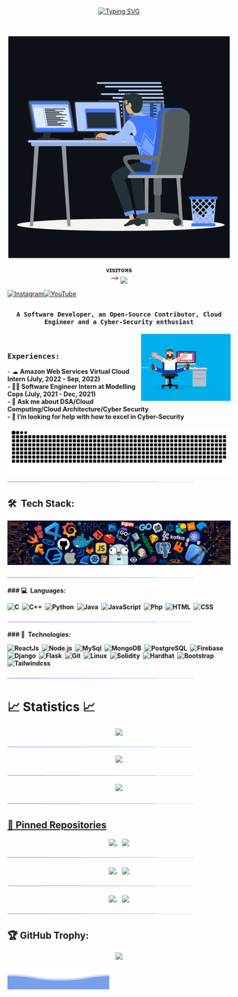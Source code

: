 <div align="center" style="padding: 20px;">

[![Typing SVG](https://readme-typing-svg.herokuapp.com/?color=bb9af7&center=true&vCenter=true&lines=Hello+World!;Keep+it+simple.;Stay+curious!;Learn+everyday.;Code+with+passion.;Dream+big.+Start+small.;Make+it+happen.;Stay+positive!;&center=true&vCenter=true&size=30&speed=50)](https://git.io/typing-svg)

</div>

<p align="center">
	<img src="/assets/animation.gif" alt="Banner">
</p>
<p align="center">
    <b>ᴠɪsɪᴛᴏʀs</b><br>
 -->    <img align="middle" src="https://profile-counter.glitch.me/Quicksilver-lab/count.svg" />
</p>

[![Instagram](https://img.shields.io/badge/Instagram-%23E4405F.svg?logo=Instagram&logoColor=white)](https://instagram.com/quicksilver437)[![YouTube](https://img.shields.io/badge/YouTube-%23FF0000.svg?logo=YouTube&logoColor=white)](https://youtube.com/@sadaa_codes) 

## <p align="center">
<h4 align="center"><samp>A Software Developer, an Open-Source Contributor, Cloud Engineer and a Cyber-Security enthusiast </samp></h4></p>

<div>
<img align="right" src="/assets/coder.gif" width="40%"/>
  <br>

<h3><b><samp>Experiences:</samp></b></h3>
- ☁  <b>Amazon Web Services Virtual Cloud Intern (July, 2022 - Sep, 2022) <b><br>
- 🕵🏻 <b>Software Engineer Intern at Modelling Cops (July, 2021 - Dec, 2021) </b><br>
- 💬 <b>Ask me about DSA/Cloud Computing/Cloud Architecture/Cyber Security</b><br>
- 🤔 <b>I’m looking for help with how to excel in Cyber-Security</b><br>
</div>

<p align="center">
  <img src="/assets/snake.svg">             
  <img src="/assets/line.gif">             
</p>

## 🛠 &nbsp;Tech Stack:

<p align="center">
  <img src="/assets/tools.png">             
</p>

<p  align="center">
<img src="/assets/line.gif">
</p>
### 💻 &nbsp;Languages:

![C](https://img.shields.io/badge/-C-05122A?style=flat&logo=C&logoColor=00599C)&nbsp;
![C++](https://img.shields.io/badge/-C++-05122A?style=flat&logo=C%2B%2B&logoColor=00599C)&nbsp;
![Python](https://img.shields.io/badge/-Python-05122A?style=flat&logo=python)&nbsp;
![Java](https://img.shields.io/badge/-Java-05122A?style=flat&logo=java&logoColor=00599C)&nbsp;
![JavaScript](https://img.shields.io/badge/-JavaScript-05122A?style=flat&logo=javascript)&nbsp;
![Php](https://img.shields.io/badge/-Php-05122A?style=flat&logo=php)&nbsp;
![HTML](https://img.shields.io/badge/-Html-05122A?style=flat&logo=html)&nbsp;
![CSS](https://img.shields.io/badge/-Css-05122A?style=flat&logo=css)&nbsp;

<p  align="center">
<img src="/assets/line.gif">
</p>
### 🚀 &nbsp;Technologies:

![ReactJs](https://img.shields.io/badge/-React-05122A?style=flat&logo=react)&nbsp;
![Node.js](https://img.shields.io/badge/-Node.js-05122A?style=flat&logo=node.js)&nbsp;
![MySql](https://img.shields.io/badge/-Mysql-05122A?style=flat&logo=mysql)&nbsp;
![MongoDB](https://img.shields.io/badge/-MongoDB-05122A?style=flat&logo=mongodb)&nbsp;
![PostgreSQL](https://img.shields.io/badge/-PostgreSQL-05122A?style=flat&logo=postgresql)&nbsp;
![Firebase](https://img.shields.io/badge/-Firebase-05122A?style=flat&logo=firebase)&nbsp;
![Django](https://img.shields.io/badge/-Django-05122A?style=flat&logo=django)&nbsp;
![Flask](https://img.shields.io/badge/-Flask-05122A?style=flat&logo=flask)&nbsp;
![Git](https://img.shields.io/badge/-Git-05122A?style=flat&logo=git)&nbsp;
![Linux](https://img.shields.io/badge/-Linux-05122A?style=flat&logo=linux)&nbsp;
![Solidity](https://img.shields.io/badge/-Solidity-05122A?style=flat&logo=solidity)&nbsp;
![Hardhat](https://img.shields.io/badge/-Hardhat-05122A?style=flat&logo=hardhat)&nbsp;
![Bootstrap](https://img.shields.io/badge/-Bootstrap-05122A?style=flat&logo=bootstrap)&nbsp;
![Tailwindcss](https://img.shields.io/badge/-Tailwindcss-05122A?style=flat&logo=tailwindcss)&nbsp;


<p  align="center">
<img src="/assets/line.gif">             
</p>

# 📈 Statistics 📈

<p align="center">
  <a href="https://github.com/king04aman">
    <img align="center" src="https://github-profile-summary-cards.vercel.app/api/cards/profile-details?username=Quicksilver-lab&theme=github_dark" /> 
	  </p>
	  <p  align="center">
<img src="/assets/line.gif">
</p>

   <p align="center">
    <img src="https://github-readme-stats.vercel.app/api?username=Quicksilver-lab&show_icons=true&theme=github_dark&hide_border=true" />
	  </p>
	  
<p align="center">
<img src="/assets/line.gif">
</p>

<p align="center">
    <img src="https://github-readme-streak-stats.herokuapp.com/?user=king04aman&theme=github-dark-blue&hide_border=true" />
</p>

<p  align="center">
<img src="/assets/line.gif">             
</p>

<!-- TODO: Update Repos -->
## 📕 Pinned Repositories
<div align="center">
<a href="https://github.com/Quicksilver-lab/">
  <img align="center" src="https://github-readme-stats.vercel.app/api/pin/?username=Quicksilver-lab&repo=Random-Password-Gen&show_icons=true&theme=tokyonight" />
</a> &nbsp;&nbsp;
<a href="https://github.com/Quicksilver-lab/">
  <img align="center" src="https://github-readme-stats.vercel.app/api/pin/?username=Quicksilver-lab&repo=BookMark&show_icons=true&theme=tokyonight" />
</a><br/>
	
<p  align="center">
<img src="/assets/line.gif">             
</p>
 
<a href="https://github.com/Quicksilver-lab/">
  <img align="center" src="https://github-readme-stats.vercel.app/api/pin/?username=Quicksilver-lab&repo=Samurai-Fighter&show_icons=true&theme=tokyonight" />
</a>&nbsp;&nbsp;
<a href="https://github.com/Quicksilver-lab/">
  <img align="center" src="https://github-readme-stats.vercel.app/api/pin/?username=Quicksilver-lab&repo=Ludo&show_icons=true&theme=tokyonight" />
</a><br/>

<p  align="center">
<img src="/assets/line.gif">             
</p>

<a href="https://github.com/Quicksilver-lab/">
  <img align="center" src="https://github-readme-stats.vercel.app/api/pin/?username=Quicksilver-lab&repo=Weather-Forcast&show_icons=true&theme=tokyonight" />
</a>&nbsp;&nbsp;
<a href="https://github.com/Quicksilver-lab/">
  <img align="center" src="https://github-readme-stats.vercel.app/api/pin/?username=Quicksilver-lab&repo=Ludo&show_icons=true&theme=tokyonight" />
</a><br/>
</div> 

<p  align="center">
<img src="/assets/line.gif">
</p>

## 🏆 GitHub Trophy:
<p align="center">
<a href="https://github.com/king04aman/">
  <img width=800 src="https://github-profile-trophy.vercel.app/?username=king04aman&column=8&theme=onedark&no-frame=true&no-bg=true"/>
</a>
</p>

![QuickSilver](/assets/footer.svg)
